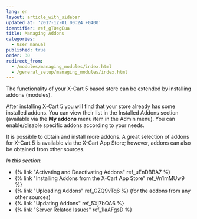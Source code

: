 ```yaml
---
lang: en
layout: article_with_sidebar
updated_at: '2017-12-01 00:24 +0400'
identifier: ref_gTOegEua
title: Managing Addons
categories:
  - User manual
published: true
order: 30
redirect_from:
  - /modules/managing_modules/index.html
  - /general_setup/managing_modules/index.html
---
```


The functionality of your X-Cart 5 based store can be extended by installing addons (modules). 

After installing X-Cart 5 you will find that your store already has some installed addons. You can view their list in the Installed Addons section (available via the **My addons** menu item in the Admin menu). You can enable/disable specific addons according to your needs.

It is possible to obtain and install more addons. A great selection of addons for X-Cart 5 is available via the X-Cart App Store; however, addons can also be obtained from other sources. 

_In this section_:
*  {% link "Activating and Deactivating Addons" ref_uEnDBBA7 %}
*  {% link "Installing Addons from the X-Cart App Store" ref_Vn1mMUw9 %}
*  {% link "Uploading Addons" ref_GZQ9vTq6 %} (for the addons from any other sources)
*  {% link "Updating Addons" ref_5Xj7bOA6 %}
*  {% link "Server Related Issues" ref_1laAFgsD %}
